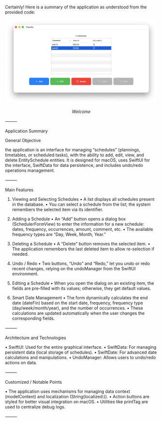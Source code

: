 Certainly! Here is a summary of the application as understood from the provided code:


<p align="center">
<img src="Doc/Capture1.png" alt="Capture1">
<p align="center">
<em>Welcome</em>
</p>
</p>

⸻

Application Summary

General Objective

the application is an interface for managing “schedules” (plannings, timetables, or scheduled tasks), with the ability to add, edit, view, and delete EntitySchedule entities. It is designed for macOS, uses SwiftUI for the interface, SwiftData for data persistence, and includes undo/redo operations management.

⸻

Main Features

1. Viewing and Selecting Schedules
• A list displays all schedules present in the database.
• You can select a schedule from the list; the system remembers the selected item via its identifier.

2. Adding a Schedule
• An “Add” button opens a dialog box (SchedulerFormView) to enter the information for a new schedule: dates, frequency, occurrences, amount, comment, etc.
• The available frequency types are “Day, Week, Month, Year.”

3. Deleting a Schedule
• A “Delete” button removes the selected item.
• The application remembers the last deleted item to allow re-selection if needed.

4. Undo / Redo
• Two buttons, “Undo” and “Redo,” let you undo or redo recent changes, relying on the undoManager from the SwiftUI environment.

5. Editing a Schedule
• When you open the dialog on an existing item, the fields are pre-filled with its values; otherwise, they get default values.

6. Smart Date Management
• The form dynamically calculates the end date (dateFin) based on the start date, frequency, frequency type (day/week/month/year), and the number of occurrences.
• These calculations are updated automatically when the user changes the corresponding fields.

⸻

Architecture and Technologies

• SwiftUI: Used for the entire graphical interface.
• SwiftData: For managing persistent data (local storage of schedules).
• SwiftDate: For advanced date calculations and manipulations.
• UndoManager: Allows users to undo/redo actions on data.

⸻

Customized / Notable Points

• The application uses mechanisms for managing data context (modelContext) and localization (String(localized:)).
• Action buttons are styled for better visual integration on macOS.
• Utilities like printTag are used to centralize debug logs.

⸻


